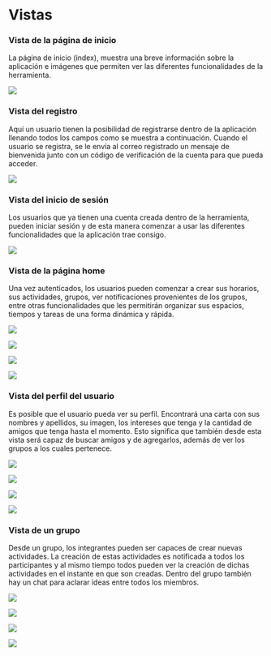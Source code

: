 # Vistas

### Vista de la página de inicio

La página de inicio \(index\), muestra una breve información sobre la aplicación e imágenes que permiten ver las diferentes funcionalidades de la herramienta.

![](.gitbook/assets/vistaindex.PNG)

### Vista del registro

Aquí un usuario tienen la posibilidad de registrarse dentro de la aplicación llenando todos los campos como se muestra a continuación. Cuando el usuario se registra, se le envía al correo registrado un mensaje de bienvenida junto con un código de verificación de la cuenta para que pueda acceder.

![](.gitbook/assets/vistaregister.PNG)

### Vista del inicio de sesión

Los usuarios que ya tienen una cuenta creada dentro de la herramienta, pueden iniciar sesión y de esta manera comenzar a usar las diferentes funcionalidades que la aplicación trae consigo.

![](.gitbook/assets/vistalogin.PNG)

### Vista de la página home

Una vez autenticados, los usuarios pueden comenzar a crear sus horarios, sus actividades, grupos, ver notificaciones provenientes de los grupos, entre otras funcionalidades que les permitirán organizar sus espacios, tiempos y tareas de una forma dinámica y rápida.

![](.gitbook/assets/vistahome1.PNG)

![](.gitbook/assets/vistahome2.PNG)

![](.gitbook/assets/vistahome3%20%281%29.PNG)

![](.gitbook/assets/vistahome4.PNG)

### Vista del perfil del usuario

Es posible que el usuario pueda ver su perfil. Encontrará una carta con sus nombres y apellidos, su imagen, los intereses que tenga y la cantidad de amigos que tenga hasta el momento. Esto significa que también desde esta vista será capaz de buscar amigos y de agregarlos, además de ver los grupos a los cuales pertenece.

![](.gitbook/assets/vistaperfil1.PNG)

![](.gitbook/assets/vistaperfil2.PNG)

![](.gitbook/assets/vistaperfil3.PNG)

![](.gitbook/assets/vistaperfil4.PNG)

### Vista de un grupo

Desde un grupo, los integrantes pueden ser capaces de crear nuevas actividades. La creación de estas actividades es notificada a todos los participantes y al mismo tiempo todos pueden ver la creación de dichas actividades en el instante en que son creadas. Dentro del grupo también hay un chat para aclarar ideas entre todos los miembros.

![](.gitbook/assets/vistagrupo1.PNG)

![](.gitbook/assets/vistagrupo2.PNG)

![](.gitbook/assets/vistagrupo3.PNG)

![](.gitbook/assets/vistagrupo4.PNG)

